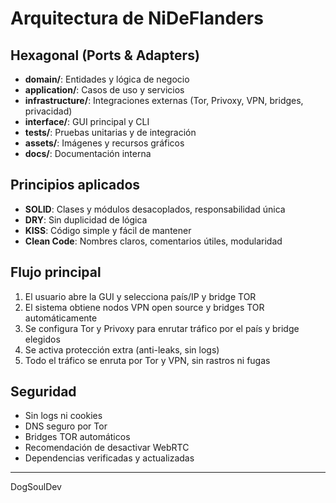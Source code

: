 # Arquitectura de NiDeFlanders

## Hexagonal (Ports & Adapters)
- **domain/**: Entidades y lógica de negocio
- **application/**: Casos de uso y servicios
- **infrastructure/**: Integraciones externas (Tor, Privoxy, VPN, bridges, privacidad)
- **interface/**: GUI principal y CLI
- **tests/**: Pruebas unitarias y de integración
- **assets/**: Imágenes y recursos gráficos
- **docs/**: Documentación interna

## Principios aplicados
- **SOLID**: Clases y módulos desacoplados, responsabilidad única
- **DRY**: Sin duplicidad de lógica
- **KISS**: Código simple y fácil de mantener
- **Clean Code**: Nombres claros, comentarios útiles, modularidad

## Flujo principal
1. El usuario abre la GUI y selecciona país/IP y bridge TOR
2. El sistema obtiene nodos VPN open source y bridges TOR automáticamente
3. Se configura Tor y Privoxy para enrutar tráfico por el país y bridge elegidos
4. Se activa protección extra (anti-leaks, sin logs)
5. Todo el tráfico se enruta por Tor y VPN, sin rastros ni fugas

## Seguridad
- Sin logs ni cookies
- DNS seguro por Tor
- Bridges TOR automáticos
- Recomendación de desactivar WebRTC
- Dependencias verificadas y actualizadas

---
DogSoulDev
